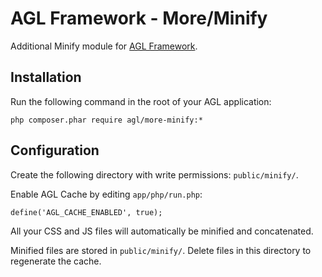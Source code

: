 AGL Framework - More/Minify
===========================

Additional Minify module for [AGL Framework](https://github.com/agl-php/agl-app).

## Installation

Run the following command in the root of your AGL application:

	php composer.phar require agl/more-minify:*

## Configuration

Create the following directory with write permissions: `public/minify/`.

Enable AGL Cache by editing `app/php/run.php`:

	define('AGL_CACHE_ENABLED', true);

All your CSS and JS files will automatically be minified and concatenated.

Minified files are stored in `public/minify/`. Delete files in this directory to regenerate the cache.
